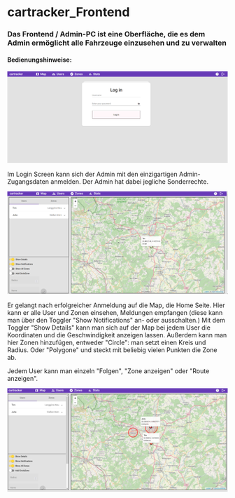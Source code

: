 # cartracker_Frontend

### Das Frontend / Admin-PC ist eine Oberfläche, die es dem Admin ermöglicht alle Fahrzeuge einzusehen und zu verwalten

#### Bedienungshinweise:

<img src="../pictures/Screenshot%20Admin-PC%200.png" alt="Admin-PC-Login" width="800" style="margin-right: 10px"/>

Im Login Screen kann sich der Admin mit den einzigartigen Admin-Zugangsdaten anmelden.
Der Admin hat dabei jegliche Sonderrechte.

<img src="../pictures/Screenshot%20Admin-PC%201.png" alt="Admin-PC-Map" width="800" style="margin-right: 10px"/>

Er gelangt nach erfolgreicher Anmeldung auf die Map, die Home Seite.
Hier kann er alle User und Zonen einsehen, Meldungen empfangen (diese kann man über den 
Toggler "Show Notifications" an- oder ausschalten.)
Mit dem Toggler "Show Details" kann man sich auf der Map bei jedem User
die Koordinaten und die Geschwindigkeit anzeigen lassen. Außerdem kann man 
hier Zonen hinzufügen, entweder "Circle": man setzt einen Kreis und Radius.
Oder "Polygone" und steckt mit beliebig vielen Punkten die Zone ab.

Jedem User kann man einzeln "Folgen", "Zone anzeigen" oder "Route anzeigen".

<img src="../pictures/Screenshot%20Admin-PC%205.png" alt="Admin-PC-Map" width="800" style="margin-right: 10px"/>


